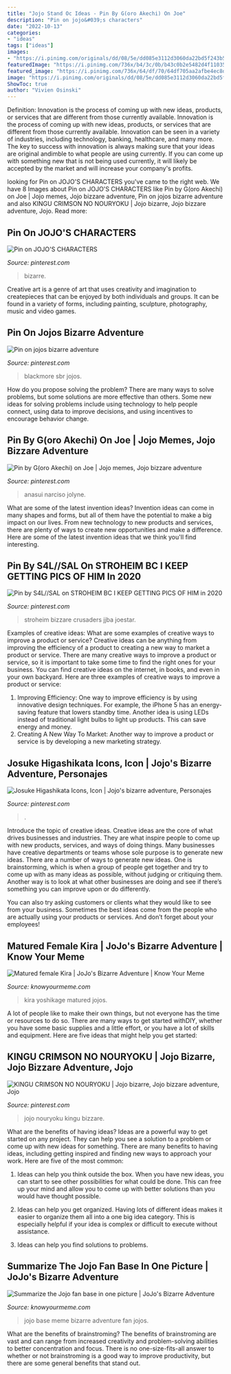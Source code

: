 ```yaml
---
title: "Jojo Stand Oc Ideas - Pin By G(oro Akechi) On Joe"
description: "Pin on jojo&#039;s characters"
date: "2022-10-13"
categories:
- "ideas"
tags: ["ideas"]
images:
- "https://i.pinimg.com/originals/dd/08/5e/dd085e3112d3060da22bd5f243b5f87a.jpg"
featuredImage: "https://i.pinimg.com/736x/b4/3c/0b/b43c0b2e5482d4f110352bd462b73783.jpg"
featured_image: "https://i.pinimg.com/736x/64/df/70/64df705aa2afbe4ec8d2d1e0d0c247fe.jpg"
image: "https://i.pinimg.com/originals/dd/08/5e/dd085e3112d3060da22bd5f243b5f87a.jpg"
ShowToc: true
author: "Vivien Osinski"
---
```



Definition: Innovation is the process of coming up with new ideas, products, or services that are different from those currently available.
Innovation is the process of coming up with new ideas, products, or services that are different from those currently available. Innovation can be seen in a variety of industries, including technology, banking, healthcare, and many more. The key to success with innovation is always making sure that your ideas are original andimble to what people are using currently. If you can come up with something new that is not being used currently, it will likely be accepted by the market and will increase your company's profits.

	

		
looking for Pin on JOJO&#039;S CHARACTERS you've came to the right web. We have 8 Images about Pin on JOJO&#039;S CHARACTERS like Pin by G(oro Akechi) on Joe | Jojo memes, Jojo bizzare adventure, Pin on jojos bizarre adventure and also KINGU CRIMSON NO NOURYOKU | Jojo bizarre, Jojo bizzare adventure, Jojo. Read more:
		
    
## Pin On JOJO&#039;S CHARACTERS

<img loading=lazy src="https://i.pinimg.com/736x/b4/3c/0b/b43c0b2e5482d4f110352bd462b73783.jpg" onerror="this.onerror=null;this.src='https://tse3.mm.bing.net/th?id=OIP.9934PfAzpXC_qK59A67vuAHaKF&amp;pid=15.1';" alt="Pin on JOJO&#039;S CHARACTERS">

_Source: pinterest.com_

>bizarre. 

	

Creative art is a genre of art that uses creativity and imagination to createpieces that can be enjoyed by both individuals and groups. It can be found in a variety of forms, including painting, sculpture, photography, music and video games.

    
## Pin On Jojos Bizarre Adventure

<img loading=lazy src="https://i.pinimg.com/736x/23/b4/c2/23b4c2f6cb3f8877ef19291174ee4fa4.jpg" onerror="this.onerror=null;this.src='https://tse2.mm.bing.net/th?id=OIP.xIcRgXCTeUuq4G_WgG2OcAHaLB&amp;pid=15.1';" alt="Pin on jojos bizarre adventure">

_Source: pinterest.com_

>blackmore sbr jojos. 

	

How do you propose solving the problem?
There are many ways to solve problems, but some solutions are more effective than others. Some new ideas for solving problems include using technology to help people connect, using data to improve decisions, and using incentives to encourage behavior change.

    
## Pin By G(oro Akechi) On Joe | Jojo Memes, Jojo Bizzare Adventure

<img loading=lazy src="https://i.pinimg.com/originals/d7/d9/bc/d7d9bc5b61456a62de3bd1df292e9686.jpg" onerror="this.onerror=null;this.src='https://tse2.mm.bing.net/th?id=OIP.U9HtSGu1OpMWeF6ZJXhrBQHaLH&amp;pid=15.1';" alt="Pin by G(oro Akechi) on Joe | Jojo memes, Jojo bizzare adventure">

_Source: pinterest.com_

>anasui narciso jolyne. 

	

What are some of the latest invention ideas?
Invention ideas can come in many shapes and forms, but all of them have the potential to make a big impact on our lives. From new technology to new products and services, there are plenty of ways to create new opportunities and make a difference. Here are some of the latest invention ideas that we think you'll find interesting.

    
## Pin By S4L//SAL On STROHEIM BC I KEEP GETTING PICS OF HIM In 2020

<img loading=lazy src="https://i.pinimg.com/736x/64/df/70/64df705aa2afbe4ec8d2d1e0d0c247fe.jpg" onerror="this.onerror=null;this.src='https://tse2.mm.bing.net/th?id=OIP.VTUlD72_O1GennLvbQWzIgHaHN&amp;pid=15.1';" alt="Pin by S4L//SAL on STROHEIM BC I KEEP GETTING PICS OF HIM in 2020">

_Source: pinterest.com_

>stroheim bizzare crusaders jjba joestar. 

	

Examples of creative ideas: What are some examples of creative ways to improve a product or service?
Creative ideas can be anything from improving the efficiency of a product to creating a new way to market a product or service. There are many creative ways to improve a product or service, so it is important to take some time to find the right ones for your business. You can find creative ideas on the internet, in books, and even in your own backyard. Here are three examples of creative ways to improve a product or service: 
1. Improving Efficiency: One way to improve efficiency is by using innovative design techniques. For example, the iPhone 5 has an energy-saving feature that lowers standby time. Another idea is using LEDs instead of traditional light bulbs to light up products. This can save energy and money. 
2. Creating A New Way To Market: Another way to improve a product or service is by developing a new marketing strategy.

    
## Josuke Higashikata Icons, Icon | Jojo&#039;s Bizarre Adventure, Personajes

<img loading=lazy src="https://i.pinimg.com/736x/7a/3c/67/7a3c6729c1db95d9003303cbb5a5c28e.jpg" onerror="this.onerror=null;this.src='https://tse3.mm.bing.net/th?id=OIP.CV0sXNZmCNw9o3IEFKaEuAHaHa&amp;pid=15.1';" alt="Josuke Higashikata Icons, Icon | Jojo&#039;s bizarre adventure, Personajes">

_Source: pinterest.com_

>. 

	

Introduce the topic of creative ideas.
Creative ideas are the core of what drives businesses and industries. They are what inspire people to come up with new products, services, and ways of doing things. Many businesses have creative departments or teams whose sole purpose is to generate new ideas.
There are a number of ways to generate new ideas. One is brainstorming, which is when a group of people get together and try to come up with as many ideas as possible, without judging or critiquing them. Another way is to look at what other businesses are doing and see if there’s something you can improve upon or do differently.

You can also try asking customers or clients what they would like to see from your business. Sometimes the best ideas come from the people who are actually using your products or services. And don’t forget about your employees!

    
## Matured Female Kira | JoJo&#039;s Bizarre Adventure | Know Your Meme

<img loading=lazy src="http://i0.kym-cdn.com/photos/images/facebook/000/443/366/b4f.jpg" onerror="this.onerror=null;this.src='https://tse3.mm.bing.net/th?id=OIP.wIq3FAO5M08jzX_osaCkhwHaKe&amp;pid=15.1';" alt="Matured female Kira | JoJo&#039;s Bizarre Adventure | Know Your Meme">

_Source: knowyourmeme.com_

>kira yoshikage matured jojos. 

	

A lot of people like to make their own things, but not everyone has the time or resources to do so. There are many ways to get started withDIY, whether you have some basic supplies and a little effort, or you have a lot of skills and equipment. Here are five ideas that might help you get started: 

    
## KINGU CRIMSON NO NOURYOKU | Jojo Bizarre, Jojo Bizzare Adventure, Jojo

<img loading=lazy src="https://i.pinimg.com/originals/dd/08/5e/dd085e3112d3060da22bd5f243b5f87a.jpg" onerror="this.onerror=null;this.src='https://tse4.mm.bing.net/th?id=OIP._XF9tlW0S1mCspyhPt1SkgHaKe&amp;pid=15.1';" alt="KINGU CRIMSON NO NOURYOKU | Jojo bizarre, Jojo bizzare adventure, Jojo">

_Source: pinterest.com_

>jojo nouryoku kingu bizzare. 

	

What are the benefits of having ideas?
Ideas are a powerful way to get started on any project. They can help you see a solution to a problem or come up with new ideas for something. There are many benefits to having ideas, including getting inspired and finding new ways to approach your work. Here are five of the most common: 
1. Ideas can help you think outside the box. When you have new ideas, you can start to see other possibilities for what could be done. This can free up your mind and allow you to come up with better solutions than you would have thought possible. 

2. Ideas can help you get organized. Having lots of different ideas makes it easier to organize them all into a one big idea category. This is especially helpful if your idea is complex or difficult to execute without assistance. 

3. Ideas can help you find solutions to problems.

    
## Summarize The Jojo Fan Base In One Picture | JoJo&#039;s Bizarre Adventure

<img loading=lazy src="http://i0.kym-cdn.com/photos/images/facebook/000/986/515/f40.jpg" onerror="this.onerror=null;this.src='https://tse1.mm.bing.net/th?id=OIP.Ua_xBNszDRo1Dm4IWKsJ1gHaLO&amp;pid=15.1';" alt="Summarize the Jojo fan base in one picture | JoJo&#039;s Bizarre Adventure">

_Source: knowyourmeme.com_

>jojo base meme bizarre adventure fan jojos. 

	

What are the benefits of brainstroming?
The benefits of brainstroming are vast and can range from increased creativity and problem-solving abilities to better concentration and focus. There is no one-size-fits-all answer to whether or not brainstroming is a good way to improve productivity, but there are some general benefits that stand out.

